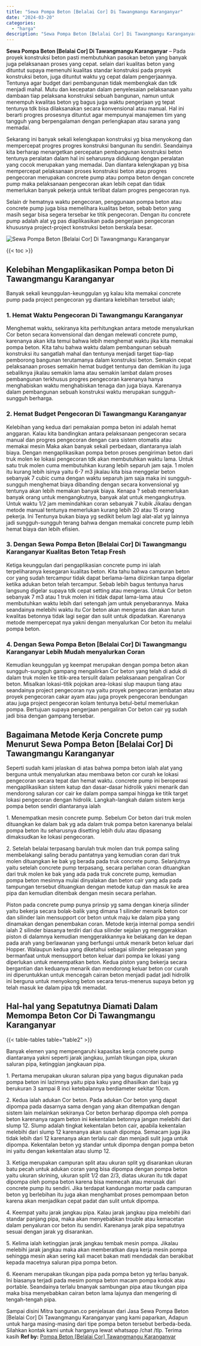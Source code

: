 ```yaml
---
title: "Sewa Pompa Beton [Belalai Cor] Di Tawangmangu Karanganyar"
date: "2024-03-20"
categories: 
  - "harga"
description: "Sewa Pompa Beton [Belalai Cor] Di Tawangmangu Karanganyar. Sampai disini Mitra bangunan.co penjelasan dari Jasa Sewa Pompa Beton [Belalai Cor] Di Tawangman..."
---
```


**Sewa Pompa Beton \[Belalai Cor\] Di Tawangmangu Karanganyar** – Pada proyek konstruksi beton pasti membutuhkan pasokan beton yang banyak juga pelaksanaan proses yang cepat. selain dari kualitas beton yang dituntut supaya memenuhi kualitas standar konstruksi pada proyek konstruksi beton, juga dituntut waktu yg cepat dalam pengerjaannya. Tentunya agar budget dari pembangunan tidak membengkak dan tdk menjadi mahal. Mutu dan kecepatan dalam penyelesaian pelaksanaan yaitu dambaan tiap pelaksana konstruksi sebuah bangunan, namun untuk menempuh kwalitas beton yg bagus juga waktu pengerjaan yg tepat tentunya tdk bisa dilaksanakan secara konvensional atau manual. Hal ini berarti progres prosesnya dituntut agar mempunyai manajemen tim yang tangguh yang berpengalaman dengan perlengkapan atau sarana yang memadai.

Sekarang ini banyak sekali kelengkapan konstruksi yg bisa menyokong dan mempercepat progres progres konstruksi bangunan itu sendiri. Seandainya kita berharap menargetkan percepatan pembangunan konstruksi beton tentunya peralatan dalam hal ini seharusnya didukung dengan peralatan yang cocok merupakan yang memadai. Dan diantara kelengkapan yg bisa mempercepat pelaksanaan proses konstruksi beton atau progres pengecoran merupakan concrete pump atau pompa beton dengan concrete pump maka pelaksanaan pengecoran akan lebih cepat dan tidak memerlukan banyak pekerja untuk terlibat dalam progres pengecoran nya.

Selain dr hematnya waktu pengecoran, penggunaan pompa beton atau concrete pump juga bisa memelihara kualitas beton, sebab beton yang masih segar bisa segera tersebar ke titik pengecoran. Dengan itu concrete pump adalah alat yg pas diaplikasikan pada pengerjaan pengecoran khususnya project-project konstruksi beton berskala besar.

![Sewa Pompa Beton [Belalai Cor] Di Tawangmangu Karanganyar](/images/sewa-concrete-pump-14.png)

{{< toc >}}

## Kelebihan Mengaplikasikan Pompa beton Di Tawangmangu Karanganyar

Banyak sekali keunggulan-keunggulan yg kalau kita memakai concrete pump pada project pengecoran yg diantara kelebihan tersebut ialah;

### 1\. Hemat Waktu Pengecoran Di Tawangmangu Karanganyar

Menghemat waktu, sekiranya kita perhitungkan antara metode menyalurkan Cor beton secara konvensional dan dengan melewati concrete pump, karenanya akan kita temui bahwa lebih menghemat waktu jika kita memakai pompa beton. Kita tahu bahwa waktu dalam pembangunan sebuah konstruksi itu sangatlah mahal dan tentunya menjadi target tiap-tiap pemborong bangunan terutamanya dalam konstruksi beton. Semakin cepat pelaksanaan proses semakin hemat budget tentunya dan demikian itu juga sebaliknya jikalau semakin lama atau semakin lambat dalam proses pembangunan terkhusus progres pengecoran karenanya hanya menghabiskan waktu menghabiskan tenaga dan juga biaya. Karenanya dalam pembangunan sebuah konstruksi waktu merupakan sungguh-sungguh berharga.

### 2\. Hemat Budget Pengecoran Di Tawangmangu Karanganyar

Kelebihan yang kedua dari pemakaian pompa beton ini adalah hemat anggaran. Kalau kita bandingkan antara pelaksanaan pengecoran secara manual dan progres pengecoran dengan cara sistem otomatis atau memakai mesin Maka akan banyak sekali perbedaan, diantaranya ialah biaya. Dengan mengaplikasikan pompa beton proses pengiriman beton dari truk molen ke lokasi pengecoran tdk akan membutuhkan waktu lama. Untuk satu truk molen cuma membutuhkan kurang lebih separuh jam saja. 1 molen itu kurang lebih isinya yaitu 6-7 m3 jikalau kita bisa menggelar beton sebanyak 7 cubic cuma dengan waktu separuh jam saja maka ini sungguh-sungguh menghemat biaya dibanding dengan secara konvensional yg tentunya akan lebih memakan banyak biaya. Kenapa ? sebab memerlukan banyak orang untuk mengangkutnya, banyak alat untuk mengangkutnya. Untuk waktu 1/2 jam memindahkan coran sebanyak 7 kubik Jikalau dengan metode manual tentunya memerlukan kurang lebih 20 atau 15 orang pekerja. Ini Tentunya bukan biaya yg sedikit belum lagi alat-alat yg lainnya jadi sungguh-sungguh terang bahwa dengan memakai concrete pump lebih hemat biaya dan lebih efisien.

### 3\. Dengan Sewa Pompa Beton \[Belalai Cor\] Di Tawangmangu Karanganyar Kualitas Beton Tetap Fresh

Ketiga keunggulan dari pengaplikasian concrete pump ini ialah terpeliharanya kesegaran kualitas beton. Kita tahu bahwa campuran beton cor yang sudah tercampur tidak dapat berlama-lama diizinkan tanpa digelar ketika adukan beton telah tercampur. Sebab lebih bagus tentunya harus langsung digelar supaya tdk cepat setting atau mengeras. Untuk Cor beton sebanyak 7 m3 atau 1 truk molen ini tidak dapat lama-lama atau membutuhkan waktu lebih dari setengah jam untuk penyebarannya. Maka seandainya melebihi waktu itu Cor beton akan mengeras dan akan turun kwalitas betonnya tidak lagi segar dan sulit untuk dipadatkan. Karenanya metode mempercepat nya yakni dengan menyalurkan Cor beton itu melalui pompa beton.

### 4\. Dengan Sewa Pompa Beton \[Belalai Cor\] Di Tawangmangu Karanganyar Lebih Mudah menyalurkan Coran

Kemudian keunggulan yg keempat merupakan dengan pompa beton akan sungguh-sungguh gampang mengalirkan Cor beton yang telah di aduk di dalam truk molen ke titik-area tersulit dalam pelaksanaan pengaliran Cor beton. Misalkan lokasi-titik pojokan area-lokasi slup maupun tiang atau seandainya project pengecoran nya yaitu proyek pengecoran jembatan atau proyek pengecoran cakar ayam atau juga proyek pengecoran bendungan atau juga project pengecoran kolam tentunya betul-betul memerlukan pompa. Bertujuan supaya pengerjaan pengaliran Cor beton cair yg sudah jadi bisa dengan gampang tersebar.

## Bagaimana Metode Kerja Concrete pump Menurut Sewa Pompa Beton \[Belalai Cor\] Di Tawangmangu Karanganyar

Seperti sudah kami jelaskan di atas bahwa pompa beton ialah alat yang berguna untuk menyalurkan atau membawa beton cor curah ke lokasi pengecoran secara tepat dan hemat waktu. concrete pump ini beroperasi mengaplikasikan sistem katup dan dasar-dasar hidrolik yakni menarik dan mendorong saluran cor cair ke dalam pompa sampai hingga ke titik target lokasi pengecoran dengan hidrolik. Langkah-langkah dalam sistem kerja pompa beton sendiri diantaranya ialah

1\. Menempatkan mesin concrete pump. Sebelum Cor beton dari truk molen dituangkan ke dalam bak yg ada dalam truk pompa beton karenanya belalai pompa beton itu seharusnya disetting lebih dulu atau dipasang dimaksudkan ke lokasi pengecoran.

2\. Setelah belalai terpasang barulah truk molen dan truk pompa saling membelakangi saling beradu pantatnya yang kemudian coran dari truk molen dituangkan ke bak yg berada pada truk concrete pump. Selanjutnya yaitu setelah concrete pump terpasang, secara perlahan coran dituangkan dari truk molen ke bak yang ada pada truk concrete pump, kemudian pompa beton mesinnya mulai dinyalakan dan beton cair yang ada pada tampungan tersebut dituangkan dengan metode katup dan masuk ke area pipa dan kemudian ditembak dengan mesin secara perlahan.

Piston pada concrete pump punya prinsip yg sama dengan kinerja silinder yaitu bekerja secara bolak-balik yang dimana 1 silinder menarik beton cor dan silinder lain mensupport cor beton untuk maju ke dalam pipa yang dinamakan dengan penembakan coran. Metode kerja internal pompa sendiri ialah 2 silinder biasanya terdiri dari dua silinder sejalan yg menggerakkan piston di dalamnya kemudian menggerakkannya ke belakang dan ke depan pada arah yang berlawanan yang berfungsi untuk menarik beton keluar dari Hopper. Walaupun kedua yang diketahui sebagai silinder pelepasan yang bermanfaat untuk mensupport beton keluar dari pompa ke lokasi yang diperlukan untuk menempatkan beton. Kedua piston yang bekerja secara bergantian dan keduanya menarik dan mendorong keluar beton cor curah ini diperuntukkan untuk mencegah cairan beton menjadi padat jadi hidrolik ini berguna untuk menyokong beton secara terus-menerus supaya beton yg telah masuk ke dalam pipa tdk memadat.

## Hal-hal yang Sepatutnya Diamati Dalam Memompa Beton Cor Di Tawangmangu Karanganyar

{{< table-tables table="table2" >}}

Banyak elemen yang mempengaruhi kapasitas kerja concrete pump diantaranya yakni seperti jarak jangkau, jumlah tikungan pipa, ukuran saluran pipa, ketinggian jangkauan pipa.

1\. Pertama merupakan ukuran saluran pipa yang bagus digunakan pada pompa beton ini lazimnya yaitu pipa kaku yang dihasilkan dari baja yg berukuran 3 sampai 8 inci ketebalannya berdiameter sekitar 10cm.

2\. Kedua ialah adukan Cor beton. Pada adukan Cor beton yang dapat dipompa pada dasarnya sama dengan yang akan ditempatkan dengan sistem lain melainkan sekiranya Cor beton berharap dipompa oleh pompa beton karenanya ragam beton ini kekentalan betonnya jangan melebihi dari slump 12. Slump adalah tingkat kekentalan beton cair, apabila kekentalan melebihi dari slump 12 karenanya akan susah dipompa. Semacam juga jika tidak lebih dari 12 karenanya akan terlalu cair dan menjadi sulit juga untuk dipompa. Kekentalan beton yg standar untuk dipompa dengan pompa beton ini yaitu dengan kekentalan atau slump 12.

3\. Ketiga merupakan campuran split atau ukuran split yg disarankan ukuran batu pecah untuk adukan coran yang bisa dipompa dengan pompa beton yaitu ukuran skrining, ukuran split 1/2 dan 2/3, diatas ukuran itu tdk dapat dipompa oleh pompa beton karena bisa memecah atau merusak dari concrete pump itu sendiri. Jika terdapat kandungan mortar pada campuran beton yg berlebihan itu juga akan menghambat proses pemompaan beton karena akan menjadikan cepat padat dan sulit untuk dipompa.

4\. Keempat yaitu jarak jangkau pipa. Kalau jarak jangkau pipa melebihi dari standar panjang pipa, maka akan menyebabkan trouble atau kemacetan dalam penyaluran cor beton itu sendiri. Karenanya jarak pipa sepatutnya sesuai dengan jarak yg disarankan.

5\. Kelima ialah ketinggian jarak jangkau tembak mesin pompa. Jikalau melebihi jarak jangkau maka akan memberatkan daya kerja mesin pompa sehingga mesin akan sering kali macet bakan mati mendadak dan berakibat kepada macetnya saluran pipa pompa beton.

6\. Keenam merupakan tikungan pipa pada pompa beton yg terlau banyak. Ini biasanya terjadi pada mesim pompa beton macam pompa kodok atau portable. Seandainya terlalu bnanyak sambungan pipa atau tikungan pipa maka bisa menyebabkan cairan beton lama lajunya dan mengering di tengah-tengah pipa.

Sampai disini Mitra bangunan.co penjelasan dari Jasa Sewa Pompa Beton \[Belalai Cor\] Di Tawangmangu Karanganyar yang kami paparkan, Adapun untuk harga masing-masing dari tipe pompa beton tersebut berbeda-beda. Silahkan kontak kami untuk harganya lewat whatsapp /chat /tlp. Terima kasih
**Ref by:** [Pompa Beton [Belalai Cor] Tawangmangu Karanganyar](https://id.wikipedia.org/wiki/Pompa)
